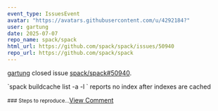 ```yaml
---
event_type: IssuesEvent
avatar: "https://avatars.githubusercontent.com/u/4292184?"
user: gartung
date: 2025-07-07
repo_name: spack/spack
html_url: https://github.com/spack/spack/issues/50940
repo_url: https://github.com/spack/spack
---
```


<a href='https://github.com/gartung' target='_blank'>gartung</a> closed issue <a href='https://github.com/spack/spack/issues/50940' target='_blank'>spack/spack#50940</a>.

<p>`spack buildcache list -a -l ` reports no index after indexes are cached</p><small>### Steps to reproduce...</small><a href='https://github.com/spack/spack/issues/50940' target='_blank'>View Comment</a>